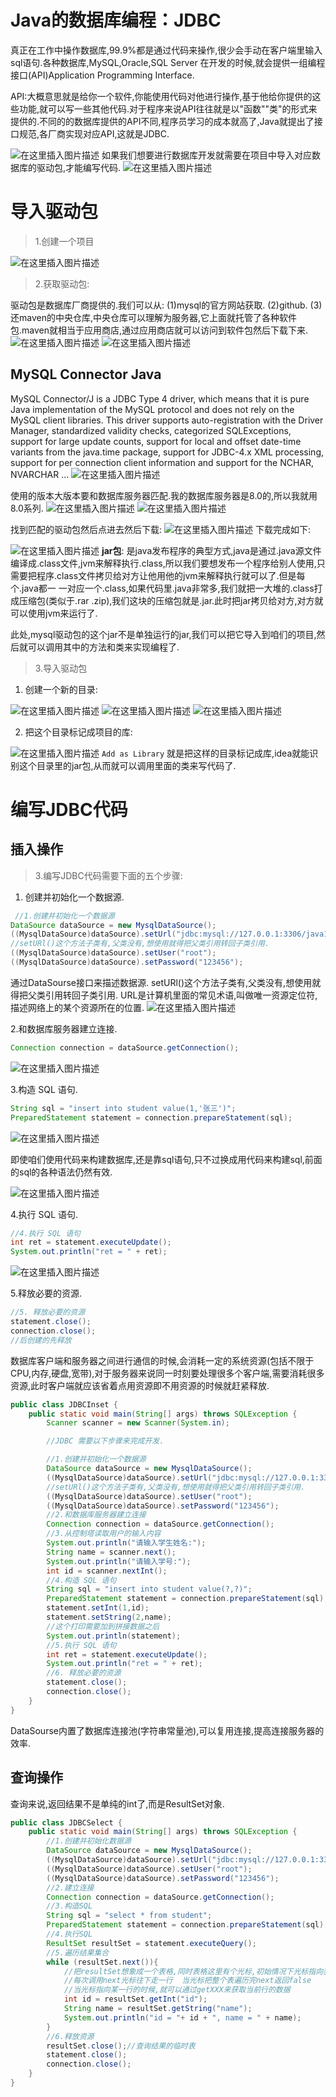 # Java的数据库编程：JDBC

真正在工作中操作数据库,99.9%都是通过代码来操作,很少会手动在客户端里输入sql语句.各种数据库,MySQL,Oracle,SQL Server 在开发的时候,就会提供一组编程接口(API)Application Programming Interface.

API:大概意思就是给你一个软件,你能使用代码对他进行操作,基于他给你提供的这些功能,就可以写一些其他代码.对于程序来说API往往就是以"函数""类"的形式来提供的.不同的的数据库提供的API不同,程序员学习的成本就高了,Java就提出了接口规范,各厂商实现对应API,这就是JDBC.

![在这里插入图片描述](https://img-blog.csdnimg.cn/81c68fde7643427b8b7d9cab7b582dd7.png)
如果我们想要进行数据库开发就需要在项目中导入对应数据库的驱动包,才能编写代码.
![在这里插入图片描述](https://img-blog.csdnimg.cn/d5656e66c6a244d9912a599a2b6091b4.png)
# 导入驱动包

> 1.创建一个项目

![在这里插入图片描述](https://img-blog.csdnimg.cn/d7890aca7fce4ee9804d55dcc6da6ca6.png)

> 2.获取驱动包:

驱动包是数据库厂商提供的.我们可以从:
(1)mysql的官方网站获取.
(2)github.
(3)还maven的中央仓库,中央仓库可以理解为服务器,它上面就托管了各种软件包.maven就相当于应用商店,通过应用商店就可以访问到软件包然后下载下来.
![在这里插入图片描述](https://img-blog.csdnimg.cn/f0fab6f87a194098a10a7ab1b666696c.png)
![在这里插入图片描述](https://img-blog.csdnimg.cn/6b8d5a2949e549218defc9de8a634cc6.png)
## MySQL Connector Java
MySQL Connector/J is a JDBC Type 4 driver, which means that it is pure Java implementation of the MySQL protocol and does not rely on the MySQL client libraries. This driver supports auto-registration with the Driver Manager, standardized validity checks, categorized SQLExceptions, support for large update counts, support for local and offset date-time variants from the java.time package, support for JDBC-4.x XML processing, support for per connection client information and support for the NCHAR, NVARCHAR ...
![在这里插入图片描述](https://img-blog.csdnimg.cn/53e1db4281764afaa5e3607a849bb733.png)


使用的版本大版本要和数据库服务器匹配.我的数据库服务器是8.0的,所以我就用8.0系列.
![在这里插入图片描述](https://img-blog.csdnimg.cn/2ccbbc0db3ae4ffbaaf692cfa4d07ab4.png)
![在这里插入图片描述](https://img-blog.csdnimg.cn/0b95bebe20384112b692c912e4294f5e.png)

找到匹配的驱动包然后点进去然后下载:
![在这里插入图片描述](https://img-blog.csdnimg.cn/4ebd0efb880740c8b0bb6b039598874f.png)
下载完成如下:

![在这里插入图片描述](https://img-blog.csdnimg.cn/3d9d02619b54430ab081de06687756ac.png)
**jar包**: 是java发布程序的典型方式,java是通过.java源文件编译成.class文件,jvm来解释执行.class,所以我们要想发布一个程序给别人使用,只需要把程序.class文件拷贝给对方让他用他的jvm来解释执行就可以了.但是每个.java都一 一对应一个.class,如果代码里.java非常多,我们就把一大堆的.class打成压缩包(类似于.rar  .zip),我们这块的压缩包就是.jar.此时把jar拷贝给对方,对方就可以使用jvm来运行了.


此处,mysql驱动包的这个jar不是单独运行的jar,我们可以把它导入到咱们的项目,然后就可以调用其中的方法和类来实现编程了.

> 3.导入驱动包

1. 创建一个新的目录:

![在这里插入图片描述](https://img-blog.csdnimg.cn/3759c5278fb94fa8a700d0b5d7da1bbc.png)
![在这里插入图片描述](https://img-blog.csdnimg.cn/b7bf67bea1164633828f037eaf084c1d.png)
![在这里插入图片描述](https://img-blog.csdnimg.cn/d7d8faca93084179a80130655f95a4d5.png)

2. 把这个目录标记成项目的库:

![在这里插入图片描述](https://img-blog.csdnimg.cn/c736786a9c23452492d9efa4613800f5.png)
`Add as Library` 就是把这样的目录标记成库,idea就能识别这个目录里的jar包,从而就可以调用里面的类来写代码了.



# 编写JDBC代码


## 插入操作

> 3.编写JDBC代码需要下面的五个步骤:


1. 创建并初始化一个数据源.

```java
 //1.创建并初始化一个数据源
DataSource dataSource = new MysqlDataSource();
((MysqlDataSource)dataSource).setUrl("jdbc:mysql://127.0.0.1:3306/java107?characterEncoding=utf8&useSSL=false");
//setURl()这个方法子类有,父类没有,想使用就得把父类引用转回子类引用.
((MysqlDataSource)dataSource).setUser("root");
((MysqlDataSource)dataSource).setPassword("123456");
```

通过DataSourse接口来描述数据源.
setURl()这个方法子类有,父类没有,想使用就得把父类引用转回子类引用.
URL是计算机里面的常见术语,叫做唯一资源定位符,描述网络上的某个资源所在的位置.
![在这里插入图片描述](https://img-blog.csdnimg.cn/64279fcf12114720b4b2424d12167099.png)



2.和数据库服务器建立连接.

```java
Connection connection = dataSource.getConnection();
```
![在这里插入图片描述](https://img-blog.csdnimg.cn/9dacad65207f4e6f92f30323447f7481.png)


3.构造 SQL 语句.

```java
String sql = "insert into student value(1,'张三')";
PreparedStatement statement = connection.prepareStatement(sql);
```


![在这里插入图片描述](https://img-blog.csdnimg.cn/90f97e110a54461c865873dcab319398.png)

即使咱们使用代码来构建数据库,还是靠sql语句,只不过换成用代码来构建sql,前面的sql的各种语法仍然有效.


![在这里插入图片描述](https://img-blog.csdnimg.cn/ab3d5d71b2514bf8b430eb514c9004e1.png)


4.执行 SQL 语句.

```java
//4.执行 SQL 语句
int ret = statement.executeUpdate();
System.out.println("ret = " + ret);
```

![在这里插入图片描述](https://img-blog.csdnimg.cn/1cf1d71405564332ae987af0c0880efd.png)


5.释放必要的资源.

```java
//5. 释放必要的资源
statement.close();
connection.close();
//后创建的先释放
```

数据库客户端和服务器之间进行通信的时候,会消耗一定的系统资源(包括不限于CPU,内存,硬盘,宽带),对于服务器来说同一时刻要处理很多个客户端,需要消耗很多资源,此时客户端就应该省着点用资源即不用资源的时候就赶紧释放.




```java
public class JDBCInset {
    public static void main(String[] args) throws SQLException {
        Scanner scanner = new Scanner(System.in);

        //JDBC 需要以下步骤来完成开发.

        //1.创建并初始化一个数据源
        DataSource dataSource = new MysqlDataSource();
        ((MysqlDataSource)dataSource).setUrl("jdbc:mysql://127.0.0.1:3306/java107?characterEncoding=utf8&useSSL=false");
        //setURl()这个方法子类有,父类没有,想使用就得把父类引用转回子类引用.
        ((MysqlDataSource)dataSource).setUser("root");
        ((MysqlDataSource)dataSource).setPassword("123456");
        //2.和数据库服务器建立连接
        Connection connection = dataSource.getConnection();
        //3.从控制塔读取用户的输入内容
        System.out.println("请输入学生姓名:");
        String name = scanner.next();
        System.out.println("请输入学号:");
        int id = scanner.nextInt();
        //4.构造 SQL 语句
        String sql = "insert into student value(?,?)";
        PreparedStatement statement = connection.prepareStatement(sql);
        statement.setInt(1,id);
        statement.setString(2,name);
        //这个打印需要加到拼接数据之后
        System.out.println(statement);
        //5.执行 SQL 语句
        int ret = statement.executeUpdate();
        System.out.println("ret = " + ret);
        //6. 释放必要的资源
        statement.close();
        connection.close();
    }
}
```
DataSourse内置了数据库连接池(字符串常量池),可以复用连接,提高连接服务器的效率. 

## 查询操作

查询来说,返回结果不是单纯的int了,而是ResultSet对象.

```java
public class JDBCSelect {
    public static void main(String[] args) throws SQLException {
        //1.创建并初始化数据源
        DataSource dataSource = new MysqlDataSource();
        ((MysqlDataSource)dataSource).setUrl("jdbc:mysql://127.0.0.1:3306/java107?characterEncoding=utf8&useSSL=false");
        ((MysqlDataSource)dataSource).setUser("root");
        ((MysqlDataSource)dataSource).setPassword("123456");
        //2.建立连接
        Connection connection = dataSource.getConnection();
        //3.构造SQL
        String sql = "select * from student";
        PreparedStatement statement = connection.prepareStatement(sql);
        //4.执行SQL
        ResultSet resultSet = statement.executeQuery();
        //5.遍历结果集合
        while (resultSet.next()){
            //把resultSet想象成一个表格,同时表格这里有个光标,初始情况下光标指向表的最上面.
            //每次调用next光标往下走一行  当光标把整个表遍历完next返回false
            //当光标指向某一行的时候,就可以通过getXXX来获取当前行的数据
            int id = resultSet.getInt("id");
            String name = resultSet.getString("name");
            System.out.println("id = "+ id + ", name = " + name);
        }
        //6.释放资源
        resultSet.close();//查询结果的临时表
        statement.close();
        connection.close();
    }
}
```
